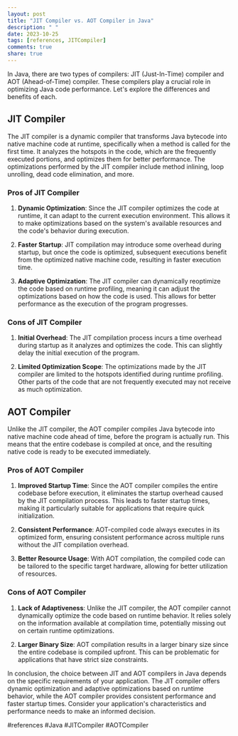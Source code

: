```yaml
---
layout: post
title: "JIT Compiler vs. AOT Compiler in Java"
description: " "
date: 2023-10-25
tags: [references, JITCompiler]
comments: true
share: true
---
```


In Java, there are two types of compilers: JIT (Just-In-Time) compiler and AOT (Ahead-of-Time) compiler. These compilers play a crucial role in optimizing Java code performance. Let's explore the differences and benefits of each.

## JIT Compiler

The JIT compiler is a dynamic compiler that transforms Java bytecode into native machine code at runtime, specifically when a method is called for the first time. It analyzes the hotspots in the code, which are the frequently executed portions, and optimizes them for better performance. The optimizations performed by the JIT compiler include method inlining, loop unrolling, dead code elimination, and more.

### Pros of JIT Compiler

1. **Dynamic Optimization**: Since the JIT compiler optimizes the code at runtime, it can adapt to the current execution environment. This allows it to make optimizations based on the system's available resources and the code's behavior during execution.

2. **Faster Startup**: JIT compilation may introduce some overhead during startup, but once the code is optimized, subsequent executions benefit from the optimized native machine code, resulting in faster execution time.

3. **Adaptive Optimization**: The JIT compiler can dynamically reoptimize the code based on runtime profiling, meaning it can adjust the optimizations based on how the code is used. This allows for better performance as the execution of the program progresses.

### Cons of JIT Compiler

1. **Initial Overhead**: The JIT compilation process incurs a time overhead during startup as it analyzes and optimizes the code. This can slightly delay the initial execution of the program.

2. **Limited Optimization Scope**: The optimizations made by the JIT compiler are limited to the hotspots identified during runtime profiling. Other parts of the code that are not frequently executed may not receive as much optimization.

## AOT Compiler

Unlike the JIT compiler, the AOT compiler compiles Java bytecode into native machine code ahead of time, before the program is actually run. This means that the entire codebase is compiled at once, and the resulting native code is ready to be executed immediately.

### Pros of AOT Compiler

1. **Improved Startup Time**: Since the AOT compiler compiles the entire codebase before execution, it eliminates the startup overhead caused by the JIT compilation process. This leads to faster startup times, making it particularly suitable for applications that require quick initialization.

2. **Consistent Performance**: AOT-compiled code always executes in its optimized form, ensuring consistent performance across multiple runs without the JIT compilation overhead.

3. **Better Resource Usage**: With AOT compilation, the compiled code can be tailored to the specific target hardware, allowing for better utilization of resources.

### Cons of AOT Compiler

1. **Lack of Adaptiveness**: Unlike the JIT compiler, the AOT compiler cannot dynamically optimize the code based on runtime behavior. It relies solely on the information available at compilation time, potentially missing out on certain runtime optimizations.

2. **Larger Binary Size**: AOT compilation results in a larger binary size since the entire codebase is compiled upfront. This can be problematic for applications that have strict size constraints.

In conclusion, the choice between JIT and AOT compilers in Java depends on the specific requirements of your application. The JIT compiler offers dynamic optimization and adaptive optimizations based on runtime behavior, while the AOT compiler provides consistent performance and faster startup times. Consider your application's characteristics and performance needs to make an informed decision.

#references #Java #JITCompiler #AOTCompiler